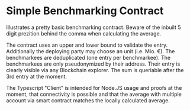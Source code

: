 # Simple Benchmarking Contract
Illustrates a pretty basic benchmarking contract.
Beware of the inbuilt 5 digit prezition behind the comma when calculating the average.

The contract uses an upper and lower bound to validate the entry. Additionally the deploying party may choose an unit (i.e. Mio. €).
The benchmarkees are deduplicated (one entry per benchmarkee).
The benchmarkees are only pseudonymized by their address. Their entry is clearly visible via any Blockchain explorer.
The sum is queriable after the 3rd entry at the moment.

The Typescript "Client" is intended for Node.JS usage and proofs at the moment, that connectivity is possible and that the average with multiple account via smart contract matches the locally calculated average.